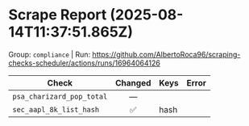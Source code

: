 # Scrape Report (2025-08-14T11:37:51.865Z)

Group: `compliance`  |  Run: https://github.com/AlbertoRoca96/scraping-checks-scheduler/actions/runs/16964064126

| Check | Changed | Keys | Error |
|---|:---:|:--|:--|
| `psa_charizard_pop_total` | — |  |  |
| `sec_aapl_8k_list_hash` | ✅ | hash |  |
